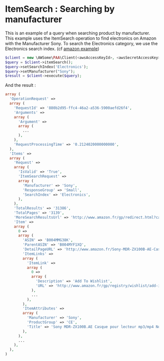 ItemSearch : Searching by manufacturer
======================================

This is an example of a query when searching product by manufacturer.
This example uses the ItemSearch operation to find electronics on Amazon with the Manufacturer Sony. To search the Electronics category, we use the Electronics search index. (cf [amazon example](http://docs.aws.amazon.com/AWSECommerceService/latest/DG/EX_SearchingbyManufacturer.html))

```php
$client = new \AWSome\PAA\Client(<awsAccessKeyId>, <awsSecretAccessKey>);
$query = $client->itemSearch();
$query->setSearchIndex('Electronics');
$query->setManufacturer("Sony");
$result = $client->execute($query);
```

And the result :

```php
array (
  'OperationRequest' => 
  array (
    'RequestId' => '880b2d95-ffc4-46a2-a536-5900aefd26f4',
    'Arguments' => 
    array (
      'Argument' => 
      array (
        ...
      ),
    ),
    'RequestProcessingTime' => '0.2124020000000000',
  ),
  'Items' => 
  array (
    'Request' => 
    array (
      'IsValid' => 'True',
      'ItemSearchRequest' => 
      array (
        'Manufacturer' => 'Sony',
        'ResponseGroup' => 'Small',
        'SearchIndex' => 'Electronics',
      ),
    ),
    'TotalResults' => '31386',
    'TotalPages' => '3139',
    'MoreSearchResultsUrl' => 'http://www.amazon.fr/gp/redirect.html?camp=2025&creative=12742&location=http%3A%2F%2Fwww.amazon.fr%2Fgp%2Fsearch%3Fkeywords%3DSony%26url%3Dsearch-alias%253Delectronics&linkCode=xm2&tag=Amazon&SubscriptionId=<awsAccessKeyId>',
    'Item' => 
    array (
      0 => 
      array (
        'ASIN' => 'B004MMG38K',
        'ParentASIN' => 'B004MYF1XQ',
        'DetailPageURL' => 'http://www.amazon.fr/Sony-MDR-ZX100B-AE-Casque-pour-lecteur/dp/B004MMG38K%3FSubscriptionId%3D<awsAccessKeyId>%26tag%3DAmazon%26linkCode%3Dxm2%26camp%3D2025%26creative%3D165953%26creativeASIN%3DB004MMG38K',
        'ItemLinks' => 
        array (
          'ItemLink' => 
          array (
            0 => 
            array (
              'Description' => 'Add To Wishlist',
              'URL' => 'http://www.amazon.fr/gp/registry/wishlist/add-item.html%3Fasin.0%3DB004MMG38K%26SubscriptionId%3D<awsAccessKeyId>%26tag%3DAmazon%26linkCode%3Dxm2%26camp%3D2025%26creative%3D12742%26creativeASIN%3DB004MMG38K',
            ),
            ...
          ),
        ),
        'ItemAttributes' => 
        array (
          'Manufacturer' => 'Sony',
          'ProductGroup' => 'CE',
          'Title' => 'Sony MDR-ZX100B.AE Casque pour lecteur mp3/mp4 Noir',
        ),
      ),
      ...
    ),
  ),
)
```
